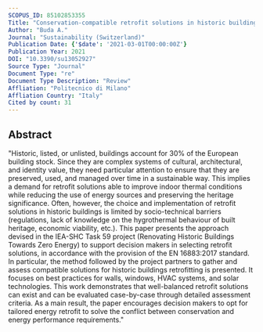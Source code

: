 ```yaml
---
SCOPUS_ID: 85102853355
Title: "Conservation-compatible retrofit solutions in historic buildings: An integrated approach"
Author: "Buda A."
Journal: "Sustainability (Switzerland)"
Publication Date: {'$date': '2021-03-01T00:00:00Z'}
Publication Year: 2021
DOI: "10.3390/su13052927"
Source Type: "Journal"
Document Type: "re"
Document Type Description: "Review"
Affliation: "Politecnico di Milano"
Affliation Country: "Italy"
Cited by count: 31
---
```


## Abstract
"Historic, listed, or unlisted, buildings account for 30% of the European building stock. Since they are complex systems of cultural, architectural, and identity value, they need particular attention to ensure that they are preserved, used, and managed over time in a sustainable way. This implies a demand for retrofit solutions able to improve indoor thermal conditions while reducing the use of energy sources and preserving the heritage significance. Often, however, the choice and implementation of retrofit solutions in historic buildings is limited by socio-technical barriers (regulations, lack of knowledge on the hygrothermal behaviour of built heritage, economic viability, etc.). This paper presents the approach devised in the IEA-SHC Task 59 project (Renovating Historic Buildings Towards Zero Energy) to support decision makers in selecting retrofit solutions, in accordance with the provision of the EN 16883:2017 standard. In particular, the method followed by the project partners to gather and assess compatible solutions for historic buildings retrofitting is presented. It focuses on best practices for walls, windows, HVAC systems, and solar technologies. This work demonstrates that well-balanced retrofit solutions can exist and can be evaluated case-by-case through detailed assessment criteria. As a main result, the paper encourages decision makers to opt for tailored energy retrofit to solve the conflict between conservation and energy performance requirements."
